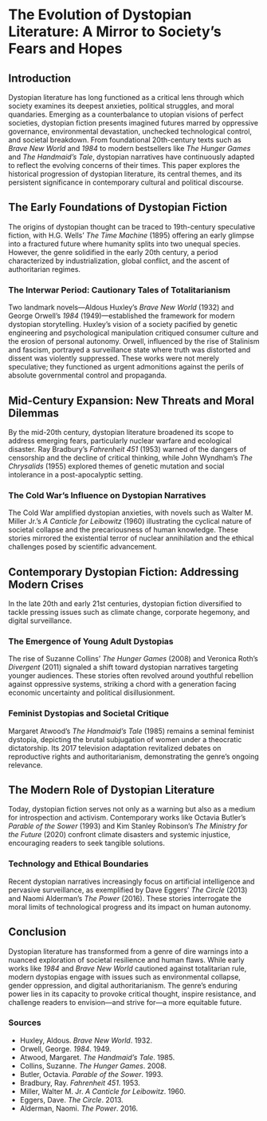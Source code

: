 # The Evolution of Dystopian Literature: A Mirror to Society’s Fears and Hopes  

## Introduction  

Dystopian literature has long functioned as a critical lens through which society examines its deepest anxieties, political struggles, and moral quandaries. Emerging as a counterbalance to utopian visions of perfect societies, dystopian fiction presents imagined futures marred by oppressive governance, environmental devastation, unchecked technological control, and societal breakdown. From foundational 20th-century texts such as *Brave New World* and *1984* to modern bestsellers like *The Hunger Games* and *The Handmaid’s Tale*, dystopian narratives have continuously adapted to reflect the evolving concerns of their times. This paper explores the historical progression of dystopian literature, its central themes, and its persistent significance in contemporary cultural and political discourse.  

## The Early Foundations of Dystopian Fiction  

The origins of dystopian thought can be traced to 19th-century speculative fiction, with H.G. Wells’ *The Time Machine* (1895) offering an early glimpse into a fractured future where humanity splits into two unequal species. However, the genre solidified in the early 20th century, a period characterized by industrialization, global conflict, and the ascent of authoritarian regimes.  

### The Interwar Period: Cautionary Tales of Totalitarianism  

Two landmark novels—Aldous Huxley’s *Brave New World* (1932) and George Orwell’s *1984* (1949)—established the framework for modern dystopian storytelling. Huxley’s vision of a society pacified by genetic engineering and psychological manipulation critiqued consumer culture and the erosion of personal autonomy. Orwell, influenced by the rise of Stalinism and fascism, portrayed a surveillance state where truth was distorted and dissent was violently suppressed. These works were not merely speculative; they functioned as urgent admonitions against the perils of absolute governmental control and propaganda.  

## Mid-Century Expansion: New Threats and Moral Dilemmas  

By the mid-20th century, dystopian literature broadened its scope to address emerging fears, particularly nuclear warfare and ecological disaster. Ray Bradbury’s *Fahrenheit 451* (1953) warned of the dangers of censorship and the decline of critical thinking, while John Wyndham’s *The Chrysalids* (1955) explored themes of genetic mutation and social intolerance in a post-apocalyptic setting.  

### The Cold War’s Influence on Dystopian Narratives  

The Cold War amplified dystopian anxieties, with novels such as Walter M. Miller Jr.’s *A Canticle for Leibowitz* (1960) illustrating the cyclical nature of societal collapse and the precariousness of human knowledge. These stories mirrored the existential terror of nuclear annihilation and the ethical challenges posed by scientific advancement.  

## Contemporary Dystopian Fiction: Addressing Modern Crises  

In the late 20th and early 21st centuries, dystopian fiction diversified to tackle pressing issues such as climate change, corporate hegemony, and digital surveillance.  

### The Emergence of Young Adult Dystopias  

The rise of Suzanne Collins’ *The Hunger Games* (2008) and Veronica Roth’s *Divergent* (2011) signaled a shift toward dystopian narratives targeting younger audiences. These stories often revolved around youthful rebellion against oppressive systems, striking a chord with a generation facing economic uncertainty and political disillusionment.  

### Feminist Dystopias and Societal Critique  

Margaret Atwood’s *The Handmaid’s Tale* (1985) remains a seminal feminist dystopia, depicting the brutal subjugation of women under a theocratic dictatorship. Its 2017 television adaptation revitalized debates on reproductive rights and authoritarianism, demonstrating the genre’s ongoing relevance.  

## The Modern Role of Dystopian Literature  

Today, dystopian fiction serves not only as a warning but also as a medium for introspection and activism. Contemporary works like Octavia Butler’s *Parable of the Sower* (1993) and Kim Stanley Robinson’s *The Ministry for the Future* (2020) confront climate disasters and systemic injustice, encouraging readers to seek tangible solutions.  

### Technology and Ethical Boundaries  

Recent dystopian narratives increasingly focus on artificial intelligence and pervasive surveillance, as exemplified by Dave Eggers’ *The Circle* (2013) and Naomi Alderman’s *The Power* (2016). These stories interrogate the moral limits of technological progress and its impact on human autonomy.  

## Conclusion  

Dystopian literature has transformed from a genre of dire warnings into a nuanced exploration of societal resilience and human flaws. While early works like *1984* and *Brave New World* cautioned against totalitarian rule, modern dystopias engage with issues such as environmental collapse, gender oppression, and digital authoritarianism. The genre’s enduring power lies in its capacity to provoke critical thought, inspire resistance, and challenge readers to envision—and strive for—a more equitable future.  

### Sources  

- Huxley, Aldous. *Brave New World*. 1932.  
- Orwell, George. *1984*. 1949.  
- Atwood, Margaret. *The Handmaid’s Tale*. 1985.  
- Collins, Suzanne. *The Hunger Games*. 2008.  
- Butler, Octavia. *Parable of the Sower*. 1993.  
- Bradbury, Ray. *Fahrenheit 451*. 1953.  
- Miller, Walter M. Jr. *A Canticle for Leibowitz*. 1960.  
- Eggers, Dave. *The Circle*. 2013.  
- Alderman, Naomi. *The Power*. 2016.